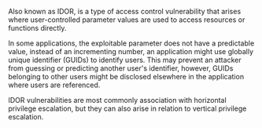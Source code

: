 Also known as IDOR, is a type of access control vulnerability that arises where user-controlled parameter values are used to access resources or functions directly.

In some applications, the exploitable parameter does not have a predictable value, instead of an incrementing number, an application might use globally unique identifier (GUIDs) to identify users. This may prevent an attacker from guessing or predicting another user's identifier, however, GUIDs belonging to other users might be disclosed elsewhere in the application where users are referenced.

IDOR vulnerabilities are most commonly association with horizontal privilege escalation, but they can also arise in relation to vertical privilege escalation.